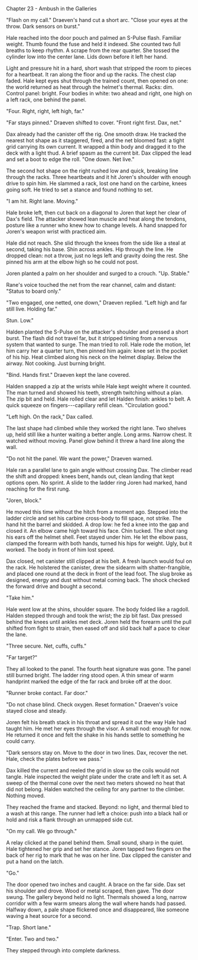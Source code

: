 Chapter 23 - Ambush in the Galleries

"Flash on my call." Draeven's hand cut a short arc. "Close your eyes at the throw. Dark sensors on burst."

Hale reached into the door pouch and palmed an S-Pulse flash. Familiar weight. Thumb found the fuse and held it indexed. She counted two full breaths to keep rhythm. A scrape from the rear quarter. She tossed the cylinder low into the center lane. Lids down before it left her hand.

Light and pressure hit in a hard, short wash that stripped the room to pieces for a heartbeat. It ran along the floor and up the racks. The chest clap faded. Hale kept eyes shut through the trained count, then opened on one: the world returned as heat through the helmet's thermal. Racks: dim. Control panel: bright. Four bodies in white: two ahead and right, one high on a left rack, one behind the panel.

"Four. Right, right, left high, far."

"Far stays pinned." Draeven shifted to cover. "Front right first. Dax, net."

Dax already had the canister off the rig. One smooth draw. He tracked the nearest hot shape as it staggered, fired, and the net bloomed fast: a tight grid carrying its own current. It wrapped a thin body and dragged it to the deck with a light thud. A brief spasm as the current bit. Dax clipped the lead and set a boot to edge the roll. "One down. Net live."

The second hot shape on the right rushed low and quick, breaking line through the racks. Three heartbeats and it hit Joren's shoulder with enough drive to spin him. He slammed a rack, lost one hand on the carbine, knees going soft. He tried to set a stance and found nothing to set.

"I am hit. Right lane. Moving."

Hale broke left, then cut back on a diagonal to Joren that kept her clear of Dax's field. The attacker showed lean muscle and heat along the tendons, posture like a runner who knew how to change levels. A hand snapped for Joren's weapon wrist with practiced aim.

Hale did not reach. She slid through the knees from the side like a steal at second, taking his base. Shin across ankles. Hip through the line. He dropped clean: not a throw, just no legs left and gravity doing the rest. She pinned his arm at the elbow high so he could not post.

Joren planted a palm on her shoulder and surged to a crouch. "Up. Stable."

Rane's voice touched the net from the rear channel, calm and distant: "Status to board only."

"Two engaged, one netted, one down," Draeven replied. "Left high and far still live. Holding far."

Stun. Low."

Halden planted the S-Pulse on the attacker's shoulder and pressed a short burst. The flash did not travel far, but it stripped timing from a nervous system that wanted to surge. The man tried to roll. Hale rode the motion, let him carry her a quarter turn, then pinned him again: knee set in the pocket of his hip. Heat climbed along his neck on the helmet display. Below the airway. Not cooking. Just burning bright.

"Bind. Hands first." Draeven kept the lane covered.

Halden snapped a zip at the wrists while Hale kept weight where it counted. The man turned and showed his teeth, strength twitching without a plan. The zip bit and held. Hale rolled clear and let Halden finish: ankles to belt. A quick squeeze on fingers---capillary refill clean. "Circulation good."

"Left high. On the rack," Dax called.

The last shape had climbed while they worked the right lane. Two shelves up, held still like a hunter waiting a better angle. Long arms. Narrow chest. It watched without moving. Panel glow behind it threw a hard line along the wall.

"Do not hit the panel. We want the power," Draeven warned.

Hale ran a parallel lane to gain angle without crossing Dax. The climber read the shift and dropped: knees bent, hands out, clean landing that kept options open. No sprint. A slide to the ladder ring Joren had marked, hand reaching for the first rung.

"Joren, block."

He moved this time without the hitch from a moment ago. Stepped into the ladder circle and set his carbine cross-body to fill space, not strike. The hand hit the barrel and skidded. A drop low: he fed a knee into the gap and closed it. An elbow came high toward his face. Chin tucked. The shot rang his ears off the helmet shell. Feet stayed under him. He let the elbow pass, clamped the forearm with both hands, turned his hips for weight. Ugly, but it worked. The body in front of him lost speed.

Dax closed, net canister still clipped at his belt. A fresh launch would foul on the rack. He holstered the canister, drew the sidearm with shatter-frangible, and placed one round at the deck in front of the lead foot. The slug broke as designed, energy and dust without metal coming back. The shock checked the forward drive and bought a second.

"Take him."

Hale went low at the shins, shoulder square. The body folded like a ragdoll. Halden stepped through and took the wrist; the zip bit fast. Dax pressed behind the knees until ankles met deck. Joren held the forearm until the pull shifted from fight to strain, then eased off and slid back half a pace to clear the lane.

"Three secure. Net, cuffs, cuffs."

"Far target?"

They all looked to the panel. The fourth heat signature was gone. The panel still burned bright. The ladder ring stood open. A thin smear of warm handprint marked the edge of the far rack and broke off at the door.

"Runner broke contact. Far door."

"Do not chase blind. Check oxygen. Reset formation." Draeven's voice stayed close and steady.

Joren felt his breath stack in his throat and spread it out the way Hale had taught him. He met her eyes through the visor. A small nod: enough for now. He returned it once and felt the shake in his hands settle to something he could carry.

"Dark sensors stay on. Move to the door in two lines. Dax, recover the net. Hale, check the plates before we pass."

Dax killed the current and reeled the grid in slow so the coils would not tangle. Hale inspected the weight plate under the crate and left it as set. A sweep of the thermal cone over the next two meters showed no heat that did not belong. Halden watched the ceiling for any partner to the climber. Nothing moved.

They reached the frame and stacked. Beyond: no light, and thermal bled to a wash at this range. The runner had left a choice: push into a black hall or hold and risk a flank through an unmapped side cut.

"On my call. We go through."

A relay clicked at the panel behind them. Small sound, sharp in the quiet. Hale tightened her grip and set her stance. Joren tapped two fingers on the back of her rig to mark that he was on her line. Dax clipped the canister and put a hand on the latch.

"Go."

The door opened two inches and caught. A brace on the far side. Dax set his shoulder and drove. Wood or metal scraped, then gave. The door swung. The gallery beyond held no light. Thermals showed a long, narrow corridor with a few warm smears along the wall where hands had passed. Halfway down, a pale shape flickered once and disappeared, like someone waving a heat source for a second.

"Trap. Short lane."

"Enter. Two and two."

They stepped through into complete darkness.
